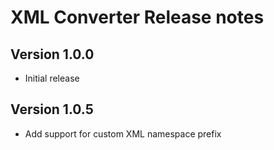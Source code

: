 # XML Converter Release notes

## Version 1.0.0

- Initial release

## Version 1.0.5
- Add support for custom XML namespace prefix
